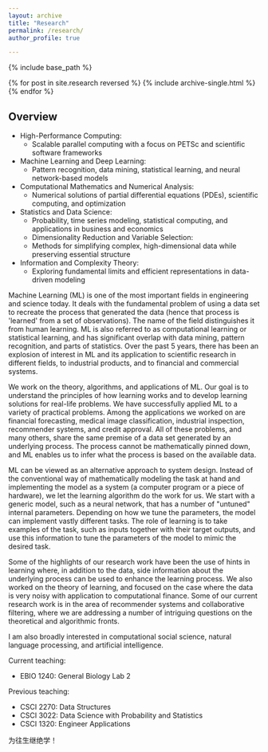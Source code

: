```yaml
---
layout: archive
title: "Research"
permalink: /research/
author_profile: true

---
```


{% include base_path %}

{% for post in site.research reversed %}
  {% include archive-single.html %}
{% endfor %}

Overview
---
* High-Performance Computing:
  * Scalable parallel computing with a focus on PETSc and scientific software frameworks
* Machine Learning and Deep Learning:
  * Pattern recognition, data mining, statistical learning, and neural network-based models
* Computational Mathematics and Numerical Analysis:
  * Numerical solutions of partial differential equations (PDEs), scientific computing, and optimization
* Statistics and Data Science:
  * Probability, time series modeling, statistical computing, and applications in business and economics
  * Dimensionality Reduction and Variable Selection:
  * Methods for simplifying complex, high-dimensional data while preserving essential structure
* Information and Complexity Theory:
  * Exploring fundamental limits and efficient representations in data-driven modeling


Machine Learning (ML) is one of the most important fields in engineering and science today. It deals with the fundamental problem of using a data set to recreate the process that generated the data (hence that process is 'learned' from a set of observations). The name of the field distinguishes it from human learning. ML is also referred to as computational learning or statistical learning, and has significant overlap with data mining, pattern recognition, and parts of statistics. Over the past 5 years, there has been an explosion of interest in ML and its application to scientific research in different fields, to industrial products, and to financial and commercial systems.

We work on the theory, algorithms, and applications of ML. Our goal is to understand the principles of how learning works and to develop learning solutions for real-life problems. We have successfully applied ML to a variety of practical problems. Among the applications we worked on are financial forecasting, medical image classification, industrial inspection, recommender systems, and credit approval. All of these problems, and many others, share the same premise of a data set generated by an underlying process. The process cannot be mathematically pinned down, and ML enables us to infer what the process is based on the available data.

ML can be viewed as an alternative approach to system design. Instead of the conventional way of mathematically modeling the task at hand and implementing the model as a system (a computer program or a piece of hardware), we let the learning algorithm do the work for us. We start with a generic model, such as a neural network, that has a number of "untuned" internal parameters. Depending on how we tune the parameters, the model can implement vastly different tasks. The role of learning is to take examples of the task, such as inputs together with their target outputs, and use this information to tune the parameters of the model to mimic the desired task.

Some of the highlights of our research work have been the use of hints in learning where, in addition to the data, side information about the underlying process can be used to enhance the learning process. We also worked on the theory of learning, and focused on the case where the data is very noisy with application to computational finance. Some of our current research work is in the area of recommender systems and collaborative filtering, where we are addressing a number of intriguing questions on the theoretical and algorithmic fronts.






I am also broadly interested in computational social science, natural language processing, and artificial intelligence.

Current teaching:
* EBIO 1240: General Biology Lab 2

Previous teaching:
* CSCI 2270: Data Structures
* CSCI 3022: Data Science with Probability and Statistics
* CSCI 1320: Engineer Applications


为往生继绝学！
